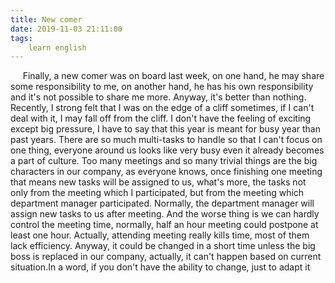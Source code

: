 ```yaml
---
title: New comer
date: 2019-11-03 21:11:00
tags:
    learn english
---
```

<span id="s_0">&#xA0;&#xA0;&#xA0;&#xA0; Finally, a new comer was on board last week, on one hand, he may share some responsibility to me, on another hand, he has his own responsibility and it&apos;s not possible to share me more.</span><span id="s_1"> Anyway, it&apos;s better than nothing.</span><span id="s_2"> Recently, I strong felt that I was on the edge of a cliff sometimes, if I can&apos;t deal with it, I may fall off from the cliff.</span><span id="s_3"> I don&apos;t have the feeling of exciting except big pressure, I have to say that this year is meant for busy year than past years.</span><span id="s_4"> There are so much multi-tasks to handle so that I can&apos;t focus on one thing, everyone around us looks like very busy even it already becomes a part of culture.</span><span id="s_5"> Too many meetings and so many trivial things are the big characters in our company, as everyone knows, once finishing one meeting that means new tasks will be assigned to us, what&apos;s more, the tasks not only from the meeting which I participated, but from the meeting which department manager participated.</span><span id="s_6"> Normally, the department manager will assign new tasks to us after meeting.</span><span id="s_7"> And the worse thing is we can hardly control the meeting time, normally, half an hour meeting could postpone at least one hour.</span><span id="s_8"> Actually, attending meeting really kills time, most of them lack efficiency.</span><span id="s_9"> Anyway, it could be changed in a short time unless the big boss is replaced in our company, actually, it can&apos;t happen based on current situation.</span><span id="s_10">In a word, if you don&apos;t have the ability to change, just to adapt it</span>